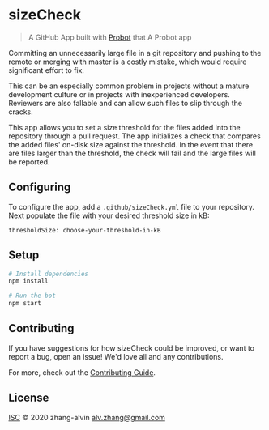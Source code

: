 # sizeCheck

> A GitHub App built with [Probot](https://github.com/probot/probot) that A Probot app

Committing an unnecessarily large file in a git repository and pushing to the remote or merging with master is a costly mistake, which would require significant effort to fix.

This can be an especially common problem in projects without a mature development culture or in projects with inexperienced developers.
Reviewers are also fallable and can allow such files to slip through the cracks.

This app allows you to set a size threshold for the files added into the repository through a pull request.
The app initializes a check that compares the added files' on-disk size against the threshold. 
In the event that there are files larger than the threshold, the check will fail and the large files will be reported.

## Configuring

To configure the app, add a `.github/sizeCheck.yml` file to your repository.
Next populate the file with your desired threshold size in kB:
```
thresholdSize: choose-your-threshold-in-kB
``` 

## Setup

```sh
# Install dependencies
npm install

# Run the bot
npm start
```

## Contributing

If you have suggestions for how sizeCheck could be improved, or want to report a bug, open an issue! We'd love all and any contributions.

For more, check out the [Contributing Guide](CONTRIBUTING.md).


## License

[ISC](LICENSE) © 2020 zhang-alvin <alv.zhang@gmail.com>
